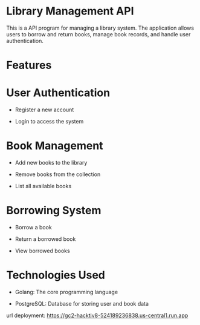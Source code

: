 # Library Management API
This is a API program for managing a library system. The application allows users to borrow and return books, manage book records, and handle user authentication.

# Features
# User Authentication

- Register a new account

- Login to access the system

# Book Management

- Add new books to the library

- Remove books from the collection

- List all available books

# Borrowing System

- Borrow a book

- Return a borrowed book

- View borrowed books

# Technologies Used
- Golang: The core programming language

- PostgreSQL: Database for storing user and book data

url deployment: https://gc2-hacktiv8-524189236838.us-central1.run.app
